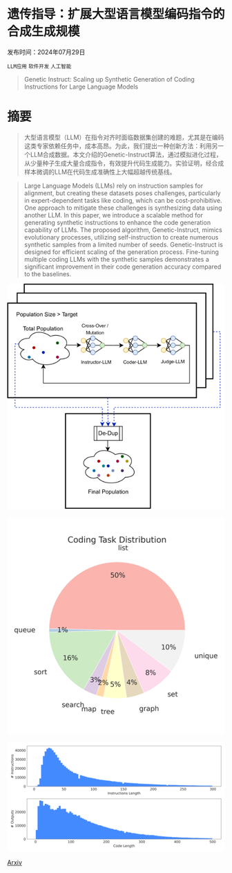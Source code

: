 # 遗传指导：扩展大型语言模型编码指令的合成生成规模

发布时间：2024年07月29日

`LLM应用` `软件开发` `人工智能`

> Genetic Instruct: Scaling up Synthetic Generation of Coding Instructions for Large Language Models

# 摘要

> 大型语言模型（LLM）在指令对齐时面临数据集创建的难题，尤其是在编码这类专家依赖任务中，成本高昂。为此，我们提出一种创新方法：利用另一个LLM合成数据。本文介绍的Genetic-Instruct算法，通过模拟进化过程，从少量种子生成大量合成指令，有效提升代码生成能力。实验证明，经合成样本微调的LLM在代码生成准确性上大幅超越传统基线。

> Large Language Models (LLMs) rely on instruction samples for alignment, but creating these datasets poses challenges, particularly in expert-dependent tasks like coding, which can be cost-prohibitive. One approach to mitigate these challenges is synthesizing data using another LLM. In this paper, we introduce a scalable method for generating synthetic instructions to enhance the code generation capability of LLMs. The proposed algorithm, Genetic-Instruct, mimics evolutionary processes, utilizing self-instruction to create numerous synthetic samples from a limited number of seeds. Genetic-Instruct is designed for efficient scaling of the generation process. Fine-tuning multiple coding LLMs with the synthetic samples demonstrates a significant improvement in their code generation accuracy compared to the baselines.

![遗传指导：扩展大型语言模型编码指令的合成生成规模](../../../paper_images/2407.21077/x1.png)

![遗传指导：扩展大型语言模型编码指令的合成生成规模](../../../paper_images/2407.21077/tasks.png)

![遗传指导：扩展大型语言模型编码指令的合成生成规模](../../../paper_images/2407.21077/lengths.png)

[Arxiv](https://arxiv.org/abs/2407.21077)